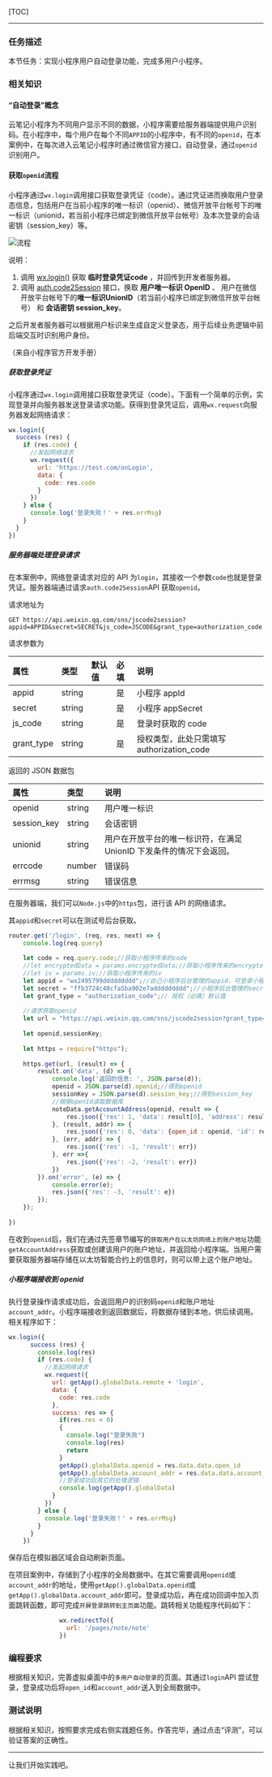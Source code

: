 [TOC]

---

### 任务描述

本节任务：实现小程序用户自动登录功能，完成多用户小程序。

### 相关知识

#### “自动登录”概念

云笔记小程序为不同用户显示不同的数据，小程序需要给服务器端提供用户识别码。在小程序中，每个用户在每个不同`APPID`的小程序中，有不同的`openid`，在本案例中，在每次进入云笔记小程序时通过微信官方接口，自动登录，通过`openid`识别用户。

#### 获取`openid`流程

小程序通过`wx.login`调用接口获取登录凭证（code）。通过凭证进而换取用户登录态信息，包括用户在当前小程序的唯一标识（openid）、微信开放平台帐号下的唯一标识（unionid，若当前小程序已绑定到微信开放平台帐号）及本次登录的会话密钥（session_key）等。

![流程](/Users/bin/project/blockchain-project/doc/images/api-login.2fcc9f35.jpg)

说明：

1. 调用 [wx.login()](https://developers.weixin.qq.com/miniprogram/dev/api/open-api/login/wx.login.html) 获取 **临时登录凭证code** ，并回传到开发者服务器。
2. 调用 [auth.code2Session](https://developers.weixin.qq.com/miniprogram/dev/api-backend/open-api/login/auth.code2Session.html) 接口，换取 **用户唯一标识 OpenID** 、 用户在微信开放平台帐号下的**唯一标识UnionID**（若当前小程序已绑定到微信开放平台帐号） 和 **会话密钥 session_key**。

之后开发者服务器可以根据用户标识来生成自定义登录态，用于后续业务逻辑中前后端交互时识别用户身份。

（来自小程序官方开发手册）

##### 获取登录凭证

小程序通过`wx.login`调用接口获取登录凭证（code）。下面有一个简单的示例，实现登录并向服务器发送登录请求功能。获得到登录凭证后，调用`wx.request`向服务器发起网络请求：

```javascript
wx.login({
  success (res) {
    if (res.code) {
      //发起网络请求
      wx.request({
        url: 'https://test.com/onLogin',
        data: {
          code: res.code
        }
      })
    } else {
      console.log('登录失败！' + res.errMsg)
    }
  }
})
```

##### 服务器端处理登录请求

在本案例中，网络登录请求对应的 API 为`login`，其接收一个参数`code`也就是登录凭证。服务器端通过请求`auth.code2Session`API 获取`openid`。

请求地址为

```text
GET https://api.weixin.qq.com/sns/jscode2session?appid=APPID&secret=SECRET&js_code=JSCODE&grant_type=authorization_code
```

请求参数为

| 属性       | 类型   | 默认值 | 必填 | 说明                                      |
| :--------- | :----- | :----- | :--- | :---------------------------------------- |
| appid      | string |        | 是   | 小程序 appId                              |
| secret     | string |        | 是   | 小程序 appSecret                          |
| js_code    | string |        | 是   | 登录时获取的 code                         |
| grant_type | string |        | 是   | 授权类型，此处只需填写 authorization_code |

返回的 JSON 数据包

| 属性        | 类型   | 说明                                                         |
| :---------- | :----- | :----------------------------------------------------------- |
| openid      | string | 用户唯一标识                                                 |
| session_key | string | 会话密钥                                                     |
| unionid     | string | 用户在开放平台的唯一标识符，在满足 UnionID 下发条件的情况下会返回。 |
| errcode     | number | 错误码                                                       |
| errmsg      | string | 错误信息                                                     |

在服务器端，我们可以`Node.js`中的`https`包，进行该 API 的网络请求。

其`appid`和`secret`可以在测试号后台获取。

```javascript
router.get('/login', (req, res, next) => {
    console.log(req.query)
    
    let code = req.query.code;//获取小程序传来的code
    //let encryptedData = params.encryptedData;//获取小程序传来的encryptedData
    //let iv = params.iv;//获取小程序传来的iv
    let appid = "wx2495799ddddddddd";//自己小程序后台管理的appid，可登录小程序后台查看
    let secret = "ffb3724c40cfa5ba902e7addddddddd";//小程序后台管理的secret，可登录小程序后台查看
    let grant_type = "authorization_code";// 授权（必填）默认值
    
    //请求获取openid
    let url = "https://api.weixin.qq.com/sns/jscode2session?grant_type="+grant_type+"&appid="+appid+"&secret="+secret+"&js_code="+code;
    
    let openid,sessionKey;
    
    let https = require("https");
    
    https.get(url, (result) => {
        result.on('data', (d) => {
            console.log('返回的信息: ', JSON.parse(d));
            openid = JSON.parse(d).openid;//得到openid
            sessionKey = JSON.parse(d).session_key;//得到session_key
            //根据openId读取数据库
            noteData.getAccountAddress(openid, result => {
                res.json({'res': 1, 'data': result[0], 'address': result[0].account_addr})
            }, (result, addr) => {
                res.json({'res': 0, 'data': {open_id : openid, 'id': result.insertId, 'account_addr': addr}})
            }, (err, addr) => {
                res.json({'res': -1, 'result': err})
            }, err =>{
                res.json({'res': -2, 'result': err})
            })
        }).on('error', (e) => {
            console.error(e);
            res.json({'res': -3, 'result': e})
        });
    });
  
})
```

在收到`openid`后，我们在通过先签章节编写的`获取用户在以太坊网络上的账户地址`功能`getAccountAddress`获取或创建该用户的账户地址，并返回给小程序端。当用户需要获取服务器端存储在以太坊智能合约上的信息时，则可以带上这个账户地址。

##### 小程序端接收到 openid

执行登录操作请求成功后，会返回用户的识别码`openid`和账户地址`account_addr`。小程序端接收到返回数据后，将数据存储到本地，供后续调用。相关程序如下：

```javascript
wx.login({
      success (res) {
        console.log(res)
        if (res.code) {
          //发起网络请求
          wx.request({
            url: getApp().globalData.remote + 'login',
            data: {
              code: res.code
            },
            success: res => {
              if(res.res < 0)
              {
                console.log("登录失败")
                console.log(res)
                return
              }
              getApp().globalData.openid = res.data.data.open_id
              getApp().globalData.account_addr = res.data.data.account_addr
              //登录成功后其它的处理逻辑
              console.log(getApp().globalData)
            }
          })
        } else {
          console.log('登录失败！' + res.errMsg)
        }
      }
    })
```

保存后在模拟器区域会自动刷新页面。


在项目案例中，存储到了小程序的全局数据中。在其它需要调用`openid`或`account_addr`的地址，使用`getApp().globalData.openid`或`getApp().globalData.account_addr`即可。登录成功后，再在成功回调中加入页面跳转函数，即可完成`开屏登录跳转到主页面`功能。跳转相关功能程序代码如下：

```javascript
              wx.redirectTo({
                url: '/pages/note/note'
              })
```

### 编程要求

根据相关知识，完善虚拟桌面中的`多用户自动登录`的页面。其通过`login`API 尝试登录，登录成功后将`open_id`和`account_addr`送入到全局数据中。


### 测试说明

根据相关知识，按照要求完成右侧实践题任务。作答完毕，通过点击“评测”，可以验证答案的正确性。

---

让我们开始实践吧。